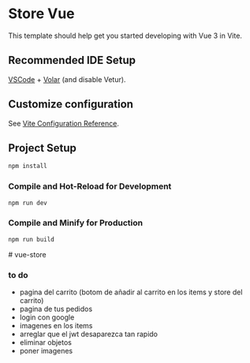 # Store Vue

This template should help get you started developing with Vue 3 in Vite.

## Recommended IDE Setup

[VSCode](https://code.visualstudio.com/) + [Volar](https://marketplace.visualstudio.com/items?itemName=Vue.volar) (and disable Vetur).

## Customize configuration

See [Vite Configuration Reference](https://vite.dev/config/).

## Project Setup

```sh
npm install
```

### Compile and Hot-Reload for Development

```sh
npm run dev
```

### Compile and Minify for Production

```sh
npm run build
```
#   v u e - s t o r e 
 
 


### to do  


- pagina del carrito (botom de añadir al carrito en los items y store del carrito)
- pagina de tus pedidos
- login con google
- imagenes en los items
- arreglar que el jwt desaparezca tan rapido
- eliminar objetos
- poner imagenes